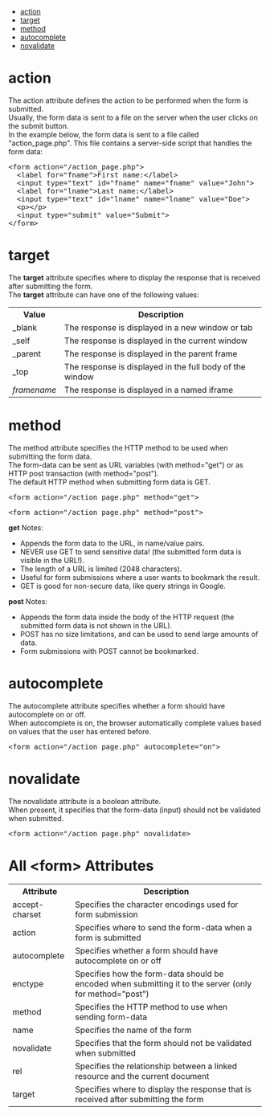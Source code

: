 <ul>
  <li><a href="#action">action</a></li>
  <li><a href="#target">target</a></li>
  <li><a href="#method">method</a></li>
  <li><a href="#autocomplete">autocomplete</a></li>
  <li><a href="#novalidate">novalidate</a></li>
</ul>
<h1>action</h1>
The action attribute defines the action to be performed when the form is submitted.
<br>
Usually, the form data is sent to a file on the server when the user clicks on the submit button.
<br>
In the example below, the form data is sent to a file called "action_page.php". This file contains a server-side script that handles the form data:
<pre>
&lt;form action="/action_page.php"&gt;
  &lt;label for="fname"&gt;First name:&lt;/label&gt;
  &lt;input type="text" id="fname" name="fname" value="John"&gt;
  &lt;label for="lname"&gt;Last name:&lt;/label&gt;
  &lt;input type="text" id="lname" name="lname" value="Doe"&gt;
  &lt;p&gt;&lt;/p&gt;
  &lt;input type="submit" value="Submit"&gt;
&lt;/form&gt;
</pre>
<h1>target</h1>
The <b>target</b> attribute specifies where to display the response that is received after submitting the form.
<br>
The <b>target</b> attribute can have one of the following values:
<table class="ws-table-all notranslate"> 
  <tr>
    <th style="width:20%">Value</th>
    <th>Description</th>
  </tr>  
  <tr>
    <td>_blank</td>
    <td>The response is displayed in a new window or tab</td>
  </tr>
  <tr>
    <td>_self</td>
    <td>The response is displayed in the current window</td>
  </tr>
  <tr>
    <td>_parent</td>
    <td>The response is displayed in the parent frame</td>
  </tr>
  <tr>
    <td>_top</td>
    <td>The response is displayed in the full body of the window</td>
  </tr>
  <tr>
    <td><i>framename</i></td>
    <td>The response is displayed in a named iframe</td>
  </tr>
</table>
<h1>method</h1>
The method attribute specifies the HTTP method to be used when submitting the form data.
<br>
The form-data can be sent as URL variables (with method="get") or as HTTP post transaction (with method="post").
<br>
The default HTTP method when submitting form data is GET.
<pre>&lt;form action="/action_page.php" method="get"&gt;</pre>
<pre>&lt;form action="/action_page.php" method="post"&gt;</pre>
<b>get</b> Notes:
<ul>
  <li>Appends the form data to the URL, in name/value pairs.</li>
  <li>NEVER use GET to send sensitive data! (the submitted form data is visible in the URL!).</li>
  <li>The length of a URL is limited (2048 characters).</li>
  <li>Useful for form submissions where a user wants to bookmark the result.</li>
  <li>GET is good for non-secure data, like query strings in Google.</li>
</ul>
<b>post</b> Notes:
<ul>
  <li>Appends the form data inside the body of the HTTP request (the submitted form data is not shown in the URL).</li>
  <li>POST has no size limitations, and can be used to send large amounts of data.</li>
  <li>Form submissions with POST cannot be bookmarked.</li>
</ul>
<h1>autocomplete</h1>
The autocomplete attribute specifies whether a form should have autocomplete on or off.
<br>
When autocomplete is on, the browser automatically complete values based on values that the user has entered before.
<pre>&lt;form action="/action_page.php" autocomplete="on"&gt;</pre>
<h1>novalidate</h1>
The novalidate attribute is a boolean attribute.
<br>
When present, it specifies that the form-data (input) should not be validated when submitted.
<pre>&lt;form action="/action_page.php" novalidate&gt;</pre>
<h1>All &lt;form&gt; Attributes</h1>
<table class="ws-table-all">
 <tr>
  <th>Attribute</th>
  <th>Description</th>
 </tr>
 <tr>
  <td>accept-charset</td>
  <td>Specifies the character encodings used for form submission</td>
 </tr>
 <tr>
  <td>action</td>
  <td>Specifies where to send the form-data when a form is submitted</td>
 </tr>
 <tr>
  <td>autocomplete</td>
  <td>Specifies whether a form should have autocomplete on or off</td>
 </tr>
 <tr>
  <td>enctype</td>
  <td>Specifies how the form-data should be encoded when submitting it to the 
  server (only for method="post")</td>
 </tr>
 <tr>
  <td>method</td>
  <td>Specifies the HTTP method to use when sending form-data</td>
 </tr>
 <tr>
  <td>name</td>
  <td>Specifies the name of the form</td>
 </tr>
 <tr>
  <td>novalidate</td>
  <td>Specifies that the form should not be validated when submitted</td>
 </tr>
 <tr>
  <td>rel</td>
  <td>Specifies the relationship between a linked resource and the current 
  document</td>
 </tr>
 <tr>
  <td>target</td>
  <td>Specifies where to display the response that is received after submitting 
  the form</td>
 </tr>
</table>
